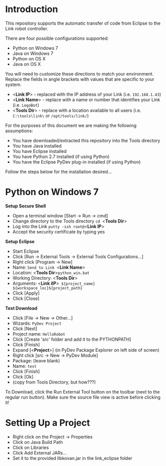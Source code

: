 Introduction
====

This repository supports the automatic transfer of code from Eclipse to the Link robot controller.

There are four possible configurations supported:
* Python on Windows 7
* Java on Windows 7
* Python on OS X
* Java on OS X

You will need to customize these directions to match your environment.  Replace the fields in angle brackets with values that are specific to your system.
* <**Link IP**> - replaced with the IP address of your Link (i.e. `192.168.1.43`)
* <**Link Name**> - replace with a name or number that identifies your Link (i.e. `LegoBot`)
* <**Tools Dir**> - replace with a location available to all users (i.e. `C:\tools\link\` or `/opt/tools/link/`)

For the purposes of this document we are making the following assumptions:
* You have downloaded/extracted this repository into the Tools directory
* You have Java installed
* You have Eclipse installed
* You have Python 2.7 installed (if using Python)
* You have the Eclipse PyDev plug-in installed (if using Python)

Follow the steps below for the installation desired...

Python on Windows 7
====

**Setup Secure Shell**
* Open a terminal window [Start -> Run -> cmd]
* Change directory to the Tools directory `cd `<**Tools Dir**>
* Log into the Link `putty -ssh root@`<**Link IP**>
* Accept the security certificate by typing yes 

**Setup Eclipse**
* Start Eclipse
* Click [Run -> External Tools -> External Tools Configurations...]
* Right click [Program -> New]
* Name: `Send to Link `<**Link Name**>
* Location: <**Tools Dir**>`python_win.bat`
* Working Directory: <**Tools Dir**>
* Arguments: <**Link iIP**>` ${project_name} ${workspace_loc}${project_path}` 
* Click [Apply]
* Click [Close]

**Test Download**
* Click [File -> New -> Other...]
* Wizards: `PyDev Project`
* Click [Next]
* Project name: `HelloRobot`
* Click [Create 'src' folder and add it to the PYTHONPATH]
* Click [Finish]
* Expand [<**Project**>] (in PyDev Package Explorer on left side of screen)
* Right click [src -> New -> PyDev Module]
* Package: (leave blank)
* Name: `test`
* Click [Finish]
* Click [Ok]
* (copy from Tools Directory, but how???)

To Download, click the Run External Tool button on the toolbar (next to the regular run button). Make sure the source file view is active before clicking it!

Setting Up a Project
====================

* Right click on the Project -> Properties
* Click on Java Build Path
* Click on Libraries
* Click Add External JARs...
* Set it to the provided libkovan.jar in the link\_eclipse folder
